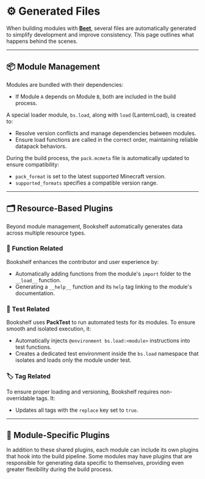 # ⚙️ Generated Files

When building modules with **[Beet](https://github.com/mcbeet/beet)**, several files are automatically generated to simplify development and improve consistency. This page outlines what happens behind the scenes.

---

## 📦 Module Management

Modules are bundled with their dependencies:
- If Module `A` depends on Module `B`, both are included in the build process.

A special loader module, `bs.load`, along with `load` (LanternLoad), is created to:
- Resolve version conflicts and manage dependencies between modules.
- Ensure load functions are called in the correct order, maintaining reliable datapack behaviors.

During the build process, the `pack.mcmeta` file is automatically updated to ensure compatibility:
- `pack_format` is set to the latest supported Minecraft version.
- `supported_formats` specifies a compatible version range.

---

## 🗂️ Resource-Based Plugins

Beyond module management, Bookshelf automatically generates data across multiple resource types.

### 📄 Function Related

Bookshelf enhances the contributor and user experience by:

- Automatically adding functions from the module's `import` folder to the `__load__` function.
- Generating a `__help__` function and its `help` tag linking to the module's documentation.

### 🧪 Test Related

Bookshelf uses **PackTest** to run automated tests for its modules. To ensure smooth and isolated execution, it:

- Automatically injects `@environment bs.load:<module>` instructions into test functions.
- Creates a dedicated test environment inside the `bs.load` namespace that isolates and loads only the module under test.

### 🏷️ Tag Related

To ensure proper loading and versioning, Bookshelf requires non-overridable tags. It:

- Updates all tags with the `replace` key set to `true`.

---

## 🧩 Module-Specific Plugins

In addition to these shared plugins, each module can include its own plugins that hook into the build pipeline. Some modules may have plugins that are responsible for generating data specific to themselves, providing even greater flexibility during the build process.

